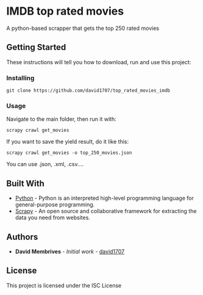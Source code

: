 # IMDB top rated movies
A python-based scrapper that gets the top 250 rated movies

## Getting Started
These instructions will tell you how to download, run and use this project:

### Installing

```
git clone https://github.com/david1707/top_rated_movies_imdb
```

### Usage

Navigate to the main folder, then run it with:
```
scrapy crawl get_movies
```

If you want to save the yield result, do it like this:

```
scrapy crawl get_movies -o top_250_movies.json
```

You can use .json, .xml, .csv....


## Built With

* [Python](https://www.python.org/) - Python is an interpreted high-level programming language for general-purpose programming.
* [Scrapy](https://scrapy.org/) - An open source and collaborative framework for extracting the data you need from websites.

## Authors

* **David Membrives** - *Initial work* - [david1707](https://github.com/david1707)


## License

This project is licensed under the ISC License
